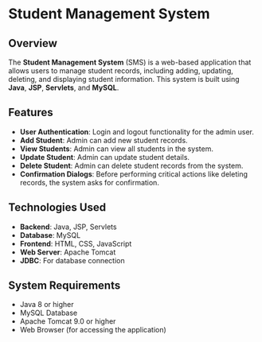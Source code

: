# Student Management System

## Overview
The **Student Management System** (SMS) is a web-based application that allows users to manage student records, including adding, updating, deleting, and displaying student information. This system is built using **Java**, **JSP**, **Servlets**, and **MySQL**.

## Features
- **User Authentication**: Login and logout functionality for the admin user.
- **Add Student**: Admin can add new student records.
- **View Students**: Admin can view all students in the system.
- **Update Student**: Admin can update student details.
- **Delete Student**: Admin can delete student records from the system.
- **Confirmation Dialogs**: Before performing critical actions like deleting records, the system asks for confirmation.

## Technologies Used
- **Backend**: Java, JSP, Servlets
- **Database**: MySQL
- **Frontend**: HTML, CSS, JavaScript
- **Web Server**: Apache Tomcat
- **JDBC**: For database connection

## System Requirements
- Java 8 or higher
- MySQL Database
- Apache Tomcat 9.0 or higher
- Web Browser (for accessing the application)

